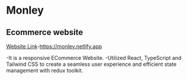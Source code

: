 # Monley

## Ecommerce website

[Website Link](https://monley.netlify.app)-https://monley.netlify.app

-It is a responsive ECommerce Website.
-Utilized React, TypeScript and Tailwind CSS to create a seamless user experience and efficient state management with redux toolkit.
